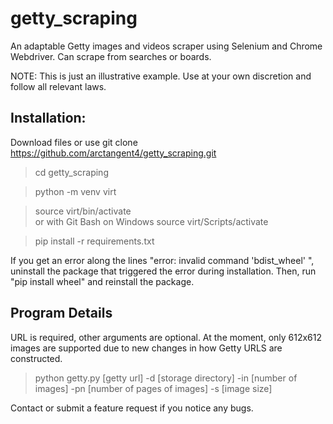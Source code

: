 # getty_scraping
An adaptable Getty images and videos scraper using Selenium and Chrome Webdriver. Can scrape from searches or boards.

NOTE: This is just an illustrative example. Use at your own discretion and follow all relevant laws. 

## Installation:
Download files or use git clone https://github.com/arctangent4/getty_scraping.git

>cd getty_scraping

>python -m venv virt

>source virt/bin/activate   
or with Git Bash on Windows
>source virt/Scripts/activate

>pip install -r requirements.txt

If you get an error along the lines "error: invalid command 'bdist_wheel' ", uninstall the package that triggered
the error during installation. Then, run "pip install wheel" and reinstall the package.


## Program Details
URL is required, other arguments are optional. At the moment, only 612x612 images are supported due to new changes in how Getty URLS are constructed.
>python getty.py [getty url] -d [storage directory] -in [number of images] -pn [number of pages of images] -s [image size]


Contact or submit a feature request if you notice any bugs.
